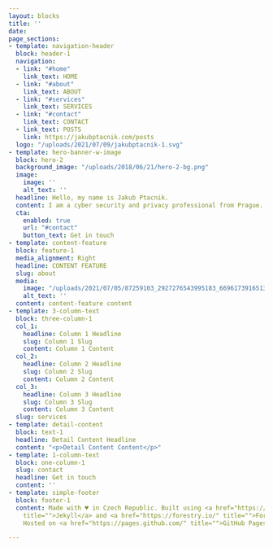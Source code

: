 ```yaml
---
layout: blocks
title: ''
date: 
page_sections:
- template: navigation-header
  block: header-1
  navigation:
  - link: "#home"
    link_text: HOME
  - link: "#about"
    link_text: ABOUT
  - link: "#services"
    link_text: SERVICES
  - link: "#contact"
    link_text: CONTACT
  - link_text: POSTS
    link: https://jakubptacnik.com/posts
  logo: "/uploads/2021/07/09/jakubptacnik-1.svg"
- template: hero-banner-w-image
  block: hero-2
  background_image: "/uploads/2018/06/21/hero-2-bg.png"
  image:
    image: ''
    alt_text: ''
  headline: Hello, my name is Jakub Ptacnik.
  content: I am a cyber security and privacy professional from Prague.
  cta:
    enabled: true
    url: "#contact"
    button_text: Get in touch
- template: content-feature
  block: feature-1
  media_alignment: Right
  headline: CONTENT FEATURE
  slug: about
  media:
    image: "/uploads/2021/07/05/87259103_2927276543995183_6696173916513107968_n.jpg"
    alt_text: ''
  content: content-feature content
- template: 3-column-text
  block: three-column-1
  col_1:
    headline: Column 1 Headline
    slug: Column 1 Slug
    content: Column 1 Content
  col_2:
    headline: Column 2 Headline
    slug: Column 2 Slug
    content: Column 2 Content
  col_3:
    headline: Column 3 Headline
    slug: Column 3 Slug
    content: Column 3 Content
  slug: services
- template: detail-content
  block: text-1
  headline: Detail Content Headline
  content: "<p>Detail Content Content</p>"
- template: 1-column-text
  block: one-column-1
  slug: contact
  headline: Get in touch
  content: ''
- template: simple-footer
  block: footer-1
  content: Made with ♥ in Czech Republic. Built using <a href="https://jekyllrb.com/"
    title="">Jekyll</a> and <a href="https://forestry.io/" title="">Forestry uBuild.</a>
    Hosted on <a href="https://pages.github.com/" title="">GitHub Pages</a>.

---
```

